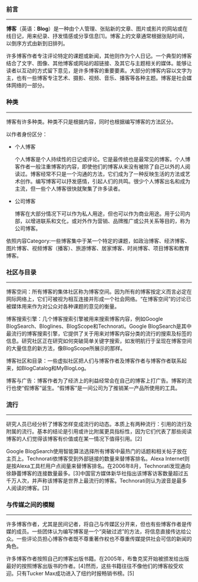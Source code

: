 ### 前言
---
__博客__（英语：__Blog__）是一种由个人管理、张贴新的文章、图片或影片的网站或在线日记，用来纪录、抒发情感或分享信息[1]。博客上的文章通常根据张贴时间，以倒序方式由新到旧排列。

许多博客作者专注评论特定的课题或新闻，其他则作为个人日记。一个典型的博客结合了文字、图像、其他博客或网站的超链接、及其它与主题相关的媒体。能够让读者以互动的方式留下意见，是许多博客的重要要素。大部分的博客内容以文字为主，也有一些博客专注艺术、摄影、视频、音乐、播客等各种主题。博客是社会媒体网络的一部分。


### 种类
---
博客有许多种类。种类不只是根据内容，同时也根据编写博客的方法区分。

以作者身份区分：
- 个人博客

  个人博客是个人持续性的日记或评论。它是最传统也是最常见的博客。个人博客作者一般注重博客的内容，即使他们的博客从来没有被除了自己以外的人阅读过。博客经常不只是一个沟通的方法，它们成为了一种反映生活的方法或艺术创作。编写博客可以抒发感情，引起人们的共鸣。很少个人博客出名和成为主流，但一些个人博客很快就聚集了许多读者。
- 公司博客

  博客在大部分情况下可以作为私人用途，但也可以作为商业用途。用于公司内部，以增进联系和文化，或对外作为营销、品牌推广或公共关系等目的，称为公司博客。

依照内容Category:一些博客集中于某一个特定的课题，如政治博客、经济博客、图片博客、视频博客（播客）、旅游博客、居家博客、时尚博客、项目博客和教育博客。

### 社区与目录
---
博客空间：所有博客的集体社区称为博客空间。因为所有的博客按定义而言必定在网际网络上，它们可被视为相互连接并形成一个社会网络。“在博客空间”的讨论已被媒体用来作为对公众对各种课题的意见的衡量。

博客搜索引擎：几个博客搜索引擎被用来搜索博客内容，例如Google BlogSearch、Bloglines、BlogScope和Technorati。Google BlogSearch是其中最流行的博客搜索引擎，它提供了关于用来对博客内容分类的流行的搜索及标签的信息。研究社区正在研究如何突破简单关键字搜索，如发明航行于呈现在博客空间的大量信息的新方法，像BlogScope所展示的那样。

博客社区和目录：一些虚拟社区把人们与博客作者及博客作者与博客作者联系起来，如BlogCatalog和MyBlogLog。

博客与广告：博客作者为了经济上的利益经常会在自己的博客上打广告。博客的流行也使“假博客”诞生。“假博客”是一间公司为了推销某一产品所使用的工具。

### 流行
---
研究人员已经分析了博客怎样变成流行的动态。本质上有两种流行：引用的流行及附属的流行。基本的结论是引用或许比附属更具指标性，因为它们代表了那些阅读博客的人们觉得该博客有价值或在某一情况下值得引用。[2]

Google BlogSearch使用智能算法选择所有博客中最热门的话题和相关帖子放在主页上。Technorati依博客受到外部链接的数量来替博客排名。Alexa Internet则是按Alexa工具栏用户点阅量来替博客排名。在2006年8月，Technorati发现通向徐静蕾博客的连接数量最多。[3]中国官方媒体新华社指出该博客访客数量超过五千万人次，并声称该博客是世界上最流行的博客。Technorati则认为波音是最多人阅读的博客。[3]

### 与传媒之间的模糊
---
许多博客作者，尤其是民间记者，将自己与传媒区分开来，但也有些博客作者是传媒的成员。一些团体认为编写博客是一个“突破过滤”的方法，将信息直接传达给公众。一些评论员担心博客作者既不尊重著作权也不尊重传媒提供社会可信的新闻的角色。

许多博客作者按照自己的博客出版书籍。在2005年，布鲁克奖开始被颁发给出版最好的按照博客出版书的作者。[4]然而，这些书籍往往不像他们的博客般受欢迎。只有Tucker Max成功进入了纽约时报畅销书榜。[5]
